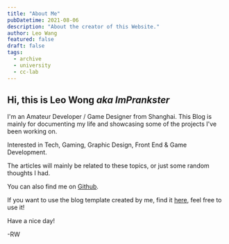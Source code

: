 ```yaml
---
title: "About Me"
pubDatetime: 2021-08-06
description: "About the creator of this Website."
author: Leo Wang
featured: false
draft: false
tags:
  - archive
  - university
  - cc-lab
---
```


## Hi, this is Leo Wong _aka ImPrankster_

I'm an Amateur Developer / Game Designer from Shanghai. This Blog is mainly for documenting my life and showcasing some of the projects I've been working on.

Interested in Tech, Gaming, Graphic Design, Front End & Game Development.

The articles will mainly be related to these topics, or just some random thoughts I had.

You can also find me on [Github](https://github.com/ImPrankster).

If you want to use the blog template created by me, find it [here](https://github.com/ImPrankster/blog-template-next), feel free to use it!

Have a nice day!

-RW
